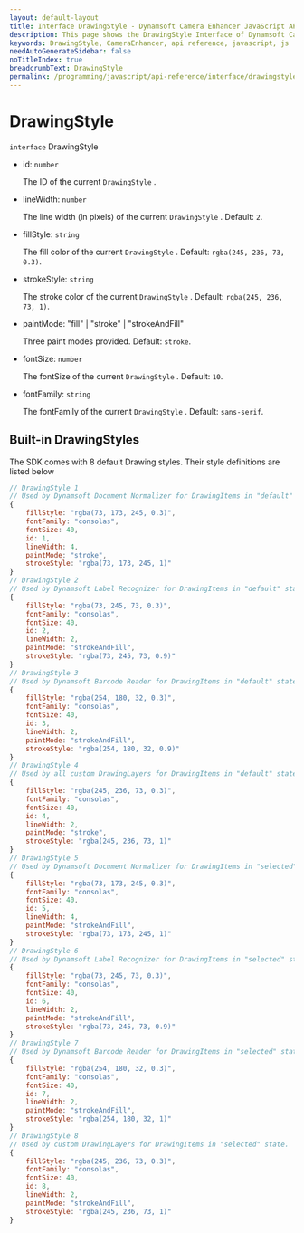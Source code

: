 ```yaml
---
layout: default-layout
title: Interface DrawingStyle - Dynamsoft Camera Enhancer JavaScript API
description: This page shows the DrawingStyle Interface of Dynamsoft Camera Enhancer JavaScript SDK.
keywords: DrawingStyle, CameraEnhancer, api reference, javascript, js
needAutoGenerateSidebar: false
noTitleIndex: true
breadcrumbText: DrawingStyle
permalink: /programming/javascript/api-reference/interface/drawingstyle.html
---
```


# DrawingStyle

`interface` DrawingStyle

* id: `number`

  The ID of the current `DrawingStyle` .

* lineWidth: `number`

  The line width (in pixels) of the current `DrawingStyle` . Default: `2`.

* fillStyle: `string`

  The fill color of the current `DrawingStyle` . Default: `rgba(245, 236, 73, 0.3)`.

* strokeStyle: `string`

  The stroke color of the current `DrawingStyle` . Default: `rgba(245, 236, 73, 1)`.

* paintMode: "fill" \| "stroke" \| "strokeAndFill"

  Three paint modes provided. Default: `stroke`.

* fontSize: `number`

  The fontSize of the current `DrawingStyle` . Default: `10`.

* fontFamily: `string`

  The fontFamily of the current `DrawingStyle` . Default: `sans-serif`.

## Built-in DrawingStyles

  The SDK comes with 8 default Drawing styles. Their style definitions are listed below

  ```javascript
  // DrawingStyle 1
  // Used by Dynamsoft Document Normalizer for DrawingItems in "default" state.
  {
      fillStyle: "rgba(73, 173, 245, 0.3)",
      fontFamily: "consolas",
      fontSize: 40,
      id: 1,
      lineWidth: 4,
      paintMode: "stroke",
      strokeStyle: "rgba(73, 173, 245, 1)"
  }
  // DrawingStyle 2
  // Used by Dynamsoft Label Recognizer for DrawingItems in "default" state.
  {
      fillStyle: "rgba(73, 245, 73, 0.3)",
      fontFamily: "consolas",
      fontSize: 40,
      id: 2,
      lineWidth: 2,
      paintMode: "strokeAndFill",
      strokeStyle: "rgba(73, 245, 73, 0.9)"
  }
  // DrawingStyle 3
  // Used by Dynamsoft Barcode Reader for DrawingItems in "default" state.
  {
      fillStyle: "rgba(254, 180, 32, 0.3)",
      fontFamily: "consolas",
      fontSize: 40,
      id: 3,
      lineWidth: 2,
      paintMode: "strokeAndFill",
      strokeStyle: "rgba(254, 180, 32, 0.9)"
  }
  // DrawingStyle 4
  // Used by all custom DrawingLayers for DrawingItems in "default" state.
  {
      fillStyle: "rgba(245, 236, 73, 0.3)",
      fontFamily: "consolas",
      fontSize: 40,
      id: 4,
      lineWidth: 2,
      paintMode: "stroke",
      strokeStyle: "rgba(245, 236, 73, 1)"
  }
  // DrawingStyle 5
  // Used by Dynamsoft Document Normalizer for DrawingItems in "selected" state.
  {
      fillStyle: "rgba(73, 173, 245, 0.3)",
      fontFamily: "consolas",
      fontSize: 40,
      id: 5,
      lineWidth: 4,
      paintMode: "strokeAndFill",
      strokeStyle: "rgba(73, 173, 245, 1)"
  }
  // DrawingStyle 6
  // Used by Dynamsoft Label Recognizer for DrawingItems in "selected" state.
  {
      fillStyle: "rgba(73, 245, 73, 0.3)",
      fontFamily: "consolas",
      fontSize: 40,
      id: 6,
      lineWidth: 2,
      paintMode: "strokeAndFill",
      strokeStyle: "rgba(73, 245, 73, 0.9)"
  }
  // DrawingStyle 7
  // Used by Dynamsoft Barcode Reader for DrawingItems in "selected" state.
  {
      fillStyle: "rgba(254, 180, 32, 0.3)",
      fontFamily: "consolas",
      fontSize: 40,
      id: 7,
      lineWidth: 2,
      paintMode: "strokeAndFill",
      strokeStyle: "rgba(254, 180, 32, 1)"
  }
  // DrawingStyle 8
  // Used by custom DrawingLayers for DrawingItems in "selected" state.
  {
      fillStyle: "rgba(245, 236, 73, 0.3)",
      fontFamily: "consolas",
      fontSize: 40,
      id: 8,
      lineWidth: 2,
      paintMode: "strokeAndFill",
      strokeStyle: "rgba(245, 236, 73, 1)"
  }
  ```
